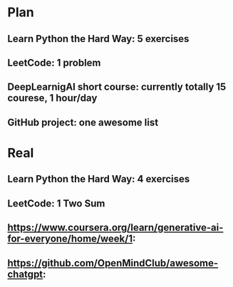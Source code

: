 # Plan
## Learn Python the Hard Way: 5 exercises
## LeetCode: 1 problem
## DeepLearnigAI short course: currently totally 15 courese, 1 hour/day
## GitHub project: one awesome list

# Real
## Learn Python the Hard Way: 4 exercises
## LeetCode: 1 Two Sum
## https://www.coursera.org/learn/generative-ai-for-everyone/home/week/1:
## https://github.com/OpenMindClub/awesome-chatgpt: 
